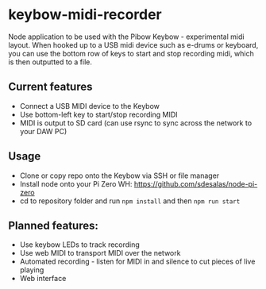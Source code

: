 # keybow-midi-recorder

Node application to be used with the Pibow Keybow - experimental midi layout. When hooked up to a USB midi device such as e-drums or keyboard, you can use the bottom row of keys to start and stop recording midi, which is then outputted to a file.

## Current features

* Connect a USB MIDI device to the Keybow
* Use bottom-left key to start/stop recording MIDI
* MIDI is output to SD card (can use rsync to sync across the network to your DAW PC)

## Usage

* Clone or copy repo onto the Keybow via SSH or file manager
* Install node onto your Pi Zero WH: https://github.com/sdesalas/node-pi-zero
* cd to repository folder and run `npm install` and then `npm run start`

## Planned features:

* Use keybow LEDs to track recording
* Use web MIDI to transport MIDI over the network
* Automated recording - listen for MIDI in and silence to cut pieces of live playing
* Web interface
